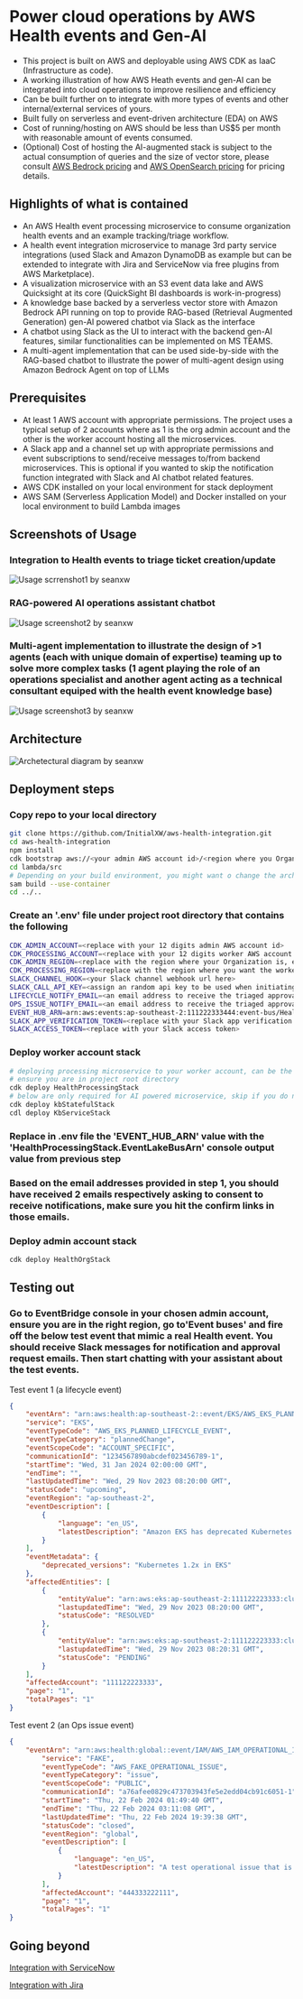 # Power cloud operations by AWS Health events and Gen-AI

- This project is built on AWS and deployable using AWS CDK as IaaC (Infrastructure as code).
- A working illustration of how AWS Heath events and gen-AI can be integrated into cloud operations to improve resilience and efficiency
- Can be built further on to integrate with more types of events and other internal/external services of yours.
- Built fully on serverless and event-driven architecture (EDA) on AWS
- Cost of running/hosting on AWS should be less than US$5 per month with reasonable amount of events consumed.
- (Optional) Cost of hosting the AI-augmented stack is subject to the actual consumption of queries and the size of vector store, please consult [AWS Bedrock pricing](https://aws.amazon.com/bedrock/pricing/) and [AWS OpenSearch pricing](https://aws.amazon.com/opensearch-service/pricing/#Amazon_OpenSearch_Serverless) for pricing details. 

## Highlights of what is contained
- An AWS Health event processing microservice to consume organization health events and an example tracking/triage workflow.
- A health event integration microservice to manage 3rd party service integrations (used Slack and Amazon DynamoDB as example but can be extended to integrate with Jira and ServiceNow via free plugins from AWS Marketplace).
- A visualization microservice with an S3 event data lake and AWS Quicksight at its core (QuickSight BI dashboards is work-in-progress)
- A knowledge base backed by a serverless vector store with Amazon Bedrock API running on top to provide RAG-based (Retrieval Augmented Generation) gen-AI powered chatbot via Slack as the interface
- A chatbot using Slack as the UI to interact with the backend gen-AI features, similar functionalities can be implemented on MS TEAMS.
- A multi-agent implementation that can be used side-by-side with the RAG-based chatbot to illustrate the power of multi-agent design using Amazon Bedrock Agent on top of LLMs

## Prerequisites
- At least 1 AWS account with appropriate permissions. The project uses a typical setup of 2 accounts where as 1 is the org admin account and the other is the worker account hosting all the microservices.
- A Slack app and a channel set up with appropriate permissions and event subscriptions to send/receive messages to/from backend microservices. This is optional if you wanted to skip the notification function integrated with Slack and AI chatbot related features.
- AWS CDK installed on your local environment for stack deployment
- AWS SAM (Serverless Application Model) and Docker installed on your local environment to build Lambda images
  
## Screenshots of Usage
### Integration to Health events to triage ticket creation/update
<img src="./screenshots/screenshot1.png"
  alt="Usage scrrenshot1 by seanxw">
</p>

### RAG-powered AI operations assistant chatbot
<img src="./screenshots/screenshot2.png"
  alt="Usage screenshot2 by seanxw">
</p>

### Multi-agent implementation to illustrate the design of >1 agents (each with unique domain of expertise) teaming up to solve more complex tasks (1 agent playing the role of an operations specialist and another agent acting as a technical consultant equiped with the health event knowledge base)
<img src="./screenshots/screenshot3.png"
  alt="Usage screenshot3 by seanxw">
</p>

## Architecture
<p align="left">
<img src="./architecture.png"
  alt="Archetectural diagram by seanxw">
</p>

## Deployment steps
### Copy repo to your local directory
```zsh
git clone https://github.com/InitialXW/aws-health-integration.git
cd aws-health-integration
npm install
cdk bootstrap aws://<your admin AWS account id>/<region where you Organization is> aws://<your worker AWS account id>/<region where your worker services to be>
cd lambda/src
# Depending on your build environment, you might want o change the arch type to x84 or arm in lambda/src/template.yaml file before build 
sam build --use-container
cd ../..
```
### Create an '.env' file under project root directory that contains the following
```zsh
CDK_ADMIN_ACCOUNT=<replace with your 12 digits admin AWS account id>
CDK_PROCESSING_ACCOUNT=<replace with your 12 digits worker AWS account id. This account id is the same as the admin account id if using single account setup>
CDK_ADMIN_REGION=<replace with the region where your Organization is, e.g. us-east-1>
CDK_PROCESSING_REGION=<replace with the region where you want the worker services to be, e.g. us-east-1>
SLACK_CHANNEL_HOOK=<your Slack channel webhook url here>
SLACK_CALL_API_KEY=<assign an random api key to be used when initiating Slack webhook calls, all letters>
LIFECYCLE_NOTIFY_EMAIL=<an email address to receive the triaged approval requests for lifecycle type of health events>
OPS_ISSUE_NOTIFY_EMAIL=<an email address to receive the triaged approval requests for operational issue type of health events>
EVENT_HUB_ARN=arn:aws:events:ap-southeast-2:111222333444:event-bus/HealthProcessingHealthEventBus
SLACK_APP_VERIFICATION_TOKEN=<replace with your Slack app verification token>
SLACK_ACCESS_TOKEN=<replace with your Slack access token>
```
### Deploy worker account stack
```zsh
# deploying processing microservice to your worker account, can be the same account as your admin account
# ensure you are in project root directory
cdk deploy HealthProcessingStack
# below are only required for AI powered microservice, skip if you do not want to incur costs.
cdk deploy kbStatefulStack
cdl deploy KbServiceStack
```
### Replace in .env file the 'EVENT_HUB_ARN' value with the 'HealthProcessingStack.EventLakeBusArn' console output value from previous step
### Based on the email addresses provided in step 1, you should have received 2 emails respectively asking to consent to receive notifications, make sure you hit the confirm links in those emails. 
### Deploy admin account stack
```zsh
cdk deploy HealthOrgStack
```
## Testing out
### Go to EventBridge console in your chosen admin account, ensure you are in the right region, go to'Event buses' and fire off the below test event that mimic a real Health event. You should receive Slack messages for notification and approval request emails. Then start chatting with your assistant about the test events.
Test event 1 (a lifecycle event)
```json
{
    "eventArn": "arn:aws:health:ap-southeast-2::event/EKS/AWS_EKS_PLANNED_LIFECYCLE_EVENT/Example1",
    "service": "EKS",
    "eventTypeCode": "AWS_EKS_PLANNED_LIFECYCLE_EVENT",
    "eventTypeCategory": "plannedChange",
    "eventScopeCode": "ACCOUNT_SPECIFIC",
    "communicationId": "1234567890abcdef023456789-1",
    "startTime": "Wed, 31 Jan 2024 02:00:00 GMT",
    "endTime": "",
    "lastUpdatedTime": "Wed, 29 Nov 2023 08:20:00 GMT",
    "statusCode": "upcoming",
    "eventRegion": "ap-southeast-2",
    "eventDescription": [
        {
            "language": "en_US",
            "latestDescription": "Amazon EKS has deprecated Kubernetes version 1.2x..."
        }
    ],
    "eventMetadata": {
        "deprecated_versions": "Kubernetes 1.2x in EKS"
    },
    "affectedEntities": [
        {
            "entityValue": "arn:aws:eks:ap-southeast-2:111122223333:cluster/example1",
            "lastupdatedTime": "Wed, 29 Nov 2023 08:20:00 GMT",
            "statusCode": "RESOLVED"
        },
        {
            "entityValue": "arn:aws:eks:ap-southeast-2:111122223333:cluster/example3",
            "lastupdatedTime": "Wed, 29 Nov 2023 08:20:31 GMT",
            "statusCode": "PENDING"
        }
    ],
    "affectedAccount": "111122223333",
    "page": "1",
    "totalPages": "1"
}
```

Test event 2 (an Ops issue event)
```json
{
    "eventArn": "arn:aws:health:global::event/IAM/AWS_IAM_OPERATIONAL_ISSUE/AWS_FAKE_OPERATIONAL_ISSUE_12345_ABCDEFGHIJK",
        "service": "FAKE",
        "eventTypeCode": "AWS_FAKE_OPERATIONAL_ISSUE",
        "eventTypeCategory": "issue",
        "eventScopeCode": "PUBLIC",
        "communicationId": "a76afee0829c473703943fe5e2edd04cb91c6051-1",
        "startTime": "Thu, 22 Feb 2024 01:49:40 GMT",
        "endTime": "Thu, 22 Feb 2024 03:11:08 GMT",
        "lastUpdatedTime": "Thu, 22 Feb 2024 19:39:38 GMT",
        "statusCode": "closed",
        "eventRegion": "global",
        "eventDescription": [
            {
                "language": "en_US",
                "latestDescription": "A test operational issue that is happening to your account."
            }
        ],
        "affectedAccount": "444333222111",
        "page": "1",
        "totalPages": "1"
}
```
## Going beyond
[Integration with ServiceNow](https://docs.aws.amazon.com/smc/latest/ag/sn-aws-health.html)

[Integration with Jira](https://marketplace.atlassian.com/apps/1221283/aws-service-management-connector-for-jsm?tab=overview&hosting=cloud)

